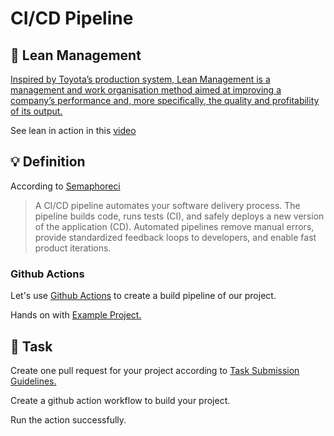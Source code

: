 CI/CD Pipeline
====

## :hammer: Lean Management

[Inspired by Toyota’s production system, Lean Management is a management and work organisation method aimed at improving a company’s performance and, more specifically, the quality and profitability of its output.](https://www.manutan.com/blog/en/glossary/lean-management-definition-and-tools)

See lean in action in this [video](https://www.youtube.com/watch?v=wfsRAZUnonI)


## :bulb: Definition

According to [Semaphoreci](https://semaphoreci.com/blog/cicd-pipeline)

> A CI/CD pipeline automates your software delivery process. The pipeline builds code, runs tests (CI), and safely deploys a new version of the application (CD).
> Automated pipelines remove manual errors, provide standardized feedback loops to developers, and enable fast product iterations.


### Github Actions

Let's use [Github Actions](https://docs.github.com/en/actions) to create a build pipeline of our project.

Hands on with [Example Project.]([https://github.com/persapiens/conta/issues/165](https://github.com/persapiens-classes/ifrn-software-quality-example/issues/7))

## :construction_worker: Task

Create one pull request for your project according to [Task Submission Guidelines.](../../assessment.md#task-submission)

Create a github action workflow to build your project.

Run the action successfully.
